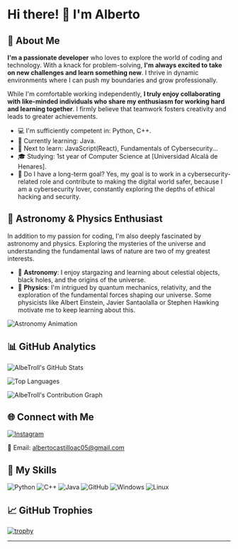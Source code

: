 # Hi there! 👋 I'm Alberto

## 🚀 About Me

**I'm a passionate developer** who loves to explore the world of coding and technology. With a knack for problem-solving, **I'm always excited to take on new challenges and learn something new**. I thrive in dynamic environments where I can push my boundaries and grow professionally.

While I'm comfortable working independently, **I truly enjoy collaborating with like-minded individuals who share my enthusiasm for working hard and learning together**. I firmly believe that teamwork fosters creativity and leads to greater achievements.



- 💻 I'm sufficiently competent in: Python, C++.
- 🌱 Currently learning: Java.
- 🌟 Next to learn: JavaScript(React), Fundamentals of Cybersecurity...
- 🎓 Studying: 1st year of Computer Science at [Universidad Alcalá de Henares].
- 🔐 Do I have a long-term goal? Yes, my goal is to work in a cybersecurity-related role and contribute to making the digital world safer, because I am a cybersecurity lover, constantly exploring the depths of ethical hacking and security.

## 🌌 Astronomy & Physics Enthusiast

In addition to my passion for coding, I'm also deeply fascinated by astronomy and physics. Exploring the mysteries of the universe and understanding the fundamental laws of nature are two of my greatest interests.
- 🌠 **Astronomy**: I enjoy stargazing and learning about celestial objects, black holes, and the origins of the universe.
- 🔭 **Physics**: I'm intrigued by quantum mechanics, relativity, and the exploration of the fundamental forces shaping our universe. Some physicists like Albert Einstein, Javier Santaolalla or Stephen Hawking motivate me to keep learning about this.

![Astronomy Animation](https://media.giphy.com/media/d1zp7XeNrzpWo/giphy.gif)

## 📊 GitHub Analytics

![AlbeTroll's GitHub Stats](https://github-readme-stats.vercel.app/api?username=AlbeTroll&show_icons=true&count_private=true&hide=contribs,prs&theme=radical)

![Top Languages](https://github-readme-stats.vercel.app/api/top-langs/?username=AlbeTroll&layout=compact&theme=radical)

![AlbeTroll's Contribution Graph](https://github-readme-streak-stats.herokuapp.com/?user=AlbeTroll&theme=dark)

## 🌐 Connect with Me

[![Instagram](https://img.shields.io/badge/-Instagram-purple?style=flat-square&logo=instagram&logoColor=white&link=https://www.instagram.com/Albetroll_/)](https://www.instagram.com/Albetroll_/)

📧 Email: albertocastilloac05@gmail.com

## 🌟 My Skills

![Python](https://img.shields.io/badge/-Python-3776AB?style=for-the-badge&logo=python&logoColor=white)
![C++](https://img.shields.io/badge/-C++-00599C?style=for-the-badge&logo=c%2B%2B&logoColor=white)
![Java](https://img.shields.io/badge/-Java-007396?style=for-the-badge&logo=java&logoColor=white)
![GitHub](https://img.shields.io/badge/-GitHub-181717?style=for-the-badge&logo=github&logoColor=white)
![Windows](https://img.shields.io/badge/-Windows-0078D6?style=for-the-badge&logo=windows&logoColor=white)
![Linux](https://img.shields.io/badge/-Linux-FCC624?style=for-the-badge&logo=linux&logoColor=black)


## 📈 GitHub Trophies

[![trophy](https://github-profile-trophy.vercel.app/?username=AlbeTroll)](https://github.com/ryo-ma/github-profile-trophy)

---
